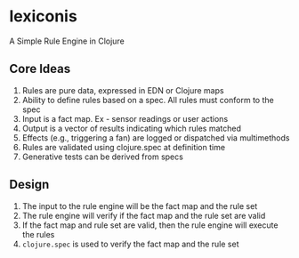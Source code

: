 # lexiconis

A Simple Rule Engine in Clojure

## Core Ideas
1. Rules are pure data, expressed in EDN or Clojure maps
2. Ability to define rules based on a spec. All rules must conform to the spec
3. Input is a fact map. Ex - sensor readings or user actions 
4. Output is a vector of results indicating which rules matched
5. Effects (e.g., triggering a fan) are logged or dispatched via multimethods
6. Rules are validated using clojure.spec at definition time 
7. Generative tests can be derived from specs

## Design
1. The input to the rule engine will be the fact map and the rule set
2. The rule engine will verify if the fact map and the rule set are valid
3. If the fact map and rule set are valid, then the rule engine will execute the rules
4. `clojure.spec` is used to verify the fact map and the rule set